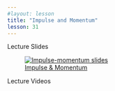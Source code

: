 ```yaml
---
#layout: lesson
title: "Impulse and Momentum"
lesson: 31
---
```


<div class="heading3"> Lecture Slides </div>

<div class="thumb_container">

  <a href="https://drive.google.com/file/d/1ndldphEylV0h6DpDfOilZ7_f4btSTKal/view" target="_blank">
    <figure class="thumblink">
      <img class="thumblink-img" src="{{site.baseurl}}/images/thumbs/L31.png" alt="Impulse-momentum slides" >
      <figcaption class="thumblink-caption"> Impulse & Momentum </figcaption>
    </figure>
  </a>

</div>


<div class="heading3">
  Lecture Videos
</div>


